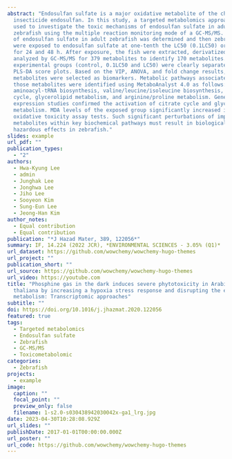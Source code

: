 ```yaml
---
abstract: "Endosulfan sulfate is a major oxidative metabolite of the chlorinated
  insecticide endosulfan. In this study, a targeted metabolomics approach was
  used to investigate the toxic mechanisms of endosulfan sulfate in adult
  zebrafish using the multiple reaction monitoring mode of a GC-MS/MS. The LC50
  of endosulfan sulfate in adult zebrafish was determined and then zebrafish
  were exposed to endosulfan sulfate at one-tenth the LC50 (0.1LC50) or the LC50
  for 24 and 48 h. After exposure, the fish were extracted, derivatized and
  analyzed by GC-MS/MS for 379 metabolites to identify 170 metabolites. Three
  experimental groups (control, 0.1LC50 and LC50) were clearly separated in
  PLS-DA score plots. Based on the VIP, ANOVA, and fold change results, 40
  metabolites were selected as biomarkers. Metabolic pathways associated with
  those metabolites were identified using MetaboAnalyst 4.0 as follows:
  aminoacyl-tRNA biosynthesis, valine/leucine/isoleucine biosynthesis, citrate
  cycle, glycerolipid metabolism, and arginine/proline metabolism. Gene
  expression studies confirmed the activation of citrate cycle and glycerolipids
  metabolism. MDA levels of the exposed group significantly increased in
  oxidative toxicity assay tests. Such significant perturbations of important
  metabolites within key biochemical pathways must result in biologically
  hazardous effects in zebrafish."
slides: example
url_pdf: ""
publication_types:
  - "2"
authors:
  - Hwa-Kyung Lee
  - admin
  - Junghak Lee
  - Jonghwa Lee
  - Jiho Lee
  - Sooyeon Kim
  - Sung-Eun Lee
  - Jeong-Han Kim
author_notes:
  - Equal contribution
  - Equal contribution
publication: "*J Hazad Mater, 389, 122056*"
summary: IF, 14.224 (2022 JCR), *ENVIRONMENTAL SCIENCES - 3.05% (Q1)*
url_dataset: https://github.com/wowchemy/wowchemy-hugo-themes
url_project: ""
publication_short: ""
url_source: https://github.com/wowchemy/wowchemy-hugo-themes
url_video: https://youtube.com
title: "Phosphine gas in the dark induces severe phytotoxicity in Arabidopsis
  thaliana by increasing a hypoxia stress response and disrupting the energy
  metabolism: Transcriptomic approaches"
subtitle: ""
doi: https://doi.org/10.1016/j.jhazmat.2020.122056
featured: true
tags:
  - Targeted metabolomics
  - Endosulfan sulfate
  - Zebrafish
  - GC-MS/MS
  - Toxicometabolomic
categories:
  - Zebrafish
projects:
  - example
image:
  caption: ""
  focal_point: ""
  preview_only: false
  filename: 1-s2.0-s030438942030042x-ga1_lrg.jpg
date: 2023-04-30T10:28:08.929Z
url_slides: ""
publishDate: 2017-01-01T00:00:00.000Z
url_poster: ""
url_code: https://github.com/wowchemy/wowchemy-hugo-themes
---
```

